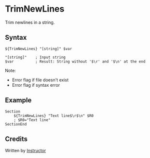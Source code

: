 # TrimNewLines

Trim newlines in a string.

## Syntax

	${TrimNewLines} "[string]" $var

	"[string]"    ; Input string
	$var          ; Result: String without '$\r' and '$\n' at the end

Note:

- Error flag if file doesn't exist 
- Error flag if syntax error

## Example

	Section
		${TrimNewLines} "Text line$\r$\n" $R0
		; $R0="Text line"
	SectionEnd

## Credits

Written by [Instructor][1]

[1]: http://nsis.sourceforge.net/User:Instructor